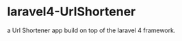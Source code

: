laravel4-UrlShortener
=====================

a Url Shortener app build on top of the laravel 4 framework. 
